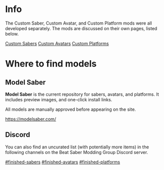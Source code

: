 <!-- TITLE: Models -->
<!-- SUBTITLE: Floating sabers in the void of cyberspace not good enough for you anymore? -->

# Info
The Custom Saber, Custom Avatar, and Custom Platform mods were all developed separately.
The mods are discussed on their own pages, listed below.

[Custom Sabers](models/custom-sabers)
[Custom Avatars](models/custom-avatars)
[Custom Platforms](models/custom-platforms)

# Where to find models
## Model Saber
**Model Saber** is the current repository for sabers, avatars, and platforms.
It includes preview images, and one-click install links.

All models are manually approved before appearing on the site.

https://modelsaber.com/


## Discord
You can also find an uncurated list (with potentially more items) in the following channels on the Beat Saber Modding Group Discord server.

[#finished-sabers](https://discordapp.com/channels/441805394323439646/446478074125746176/)
[#finished-avatars](https://discordapp.com/channels/441805394323439646/450344263453245440/)
[#finished-platforms](https://discordapp.com/channels/441805394323439646/452948292641488897/)